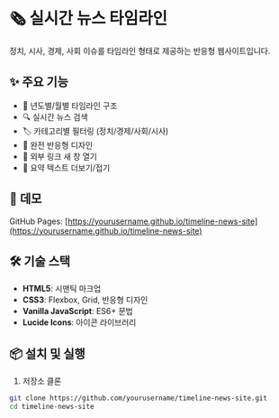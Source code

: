 # 🗞️ 실시간 뉴스 타임라인

정치, 시사, 경제, 사회 이슈를 타임라인 형태로 제공하는 반응형 웹사이트입니다.

## ✨ 주요 기능

- 📅 년도별/월별 타임라인 구조
- 🔍 실시간 뉴스 검색
- 🏷️ 카테고리별 필터링 (정치/경제/사회/시사)
- 📱 완전 반응형 디자인
- 🔗 외부 링크 새 창 열기
- 📄 요약 텍스트 더보기/접기

## 🚀 데모

GitHub Pages: [https://yourusername.github.io/timeline-news-site](https://yourusername.github.io/timeline-news-site)

## 🛠️ 기술 스택

- **HTML5**: 시맨틱 마크업
- **CSS3**: Flexbox, Grid, 반응형 디자인
- **Vanilla JavaScript**: ES6+ 문법
- **Lucide Icons**: 아이콘 라이브러리

## 📦 설치 및 실행

1. 저장소 클론
```bash
git clone https://github.com/yourusername/timeline-news-site.git
cd timeline-news-site
